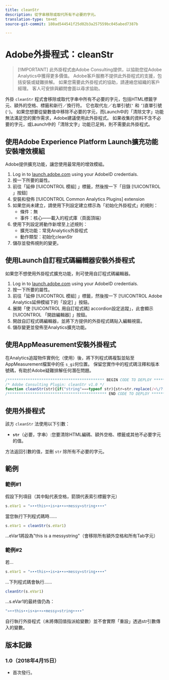 ```yaml
---
title: cleanStr
description: 從字串移除或取代所有不必要的字元。
translation-type: tm+mt
source-git-commit: 180ad544541f25d02b3a257559bc045abed7387b

---
```



# Adobe外掛程式：cleanStr

> [!IMPORTANT] 此外掛程式由Adobe Consulting提供，以協助您從Adobe Analytics中獲得更多價值。 Adobe客戶服務不提供此外掛程式的支援，包括安裝或疑難排解。 如果您需要此外掛程式的協助，請連絡您組織的客戶經理。 客人可安排與顧問會面以尋求協助。

外掛 `cleanStr` 程式會移除或取代字串中所有不必要的字元，包括HTML標籤字元、額外的空格、標籤和新行／換行符。 它也取代左／右單引號(`‘` 和 `’`)直單引號(`'`)。 如果您想要從變數值中移除不必要的字元，而Launch中的「清除文字」功能無法滿足您的實作需求，Adobe建議使用此外掛程式。 如果收集的資料不含不必要的字元，或Launch中的「清除文字」功能已足夠，則不需要此外掛程式。

## 使用Adobe Experience Platform Launch擴充功能安裝增效模組

Adobe提供擴充功能，讓您使用最常用的增效模組。

1. Log in to [launch.adobe.com](https://launch.adobe.com) using your AdobeID credentials.
1. 按一下所要的屬性。
1. 前往「延伸 [!UICONTROL 模組] 」標籤，然後按一下「目錄 [!UICONTROL 」按鈕]
1. 安裝和發佈 [!UICONTROL Common Analytics Plugins] extension
1. 如果您尚未建立，請使用下列設定建立標示為「初始化外掛程式」的規則：
   * 條件：無
   * 事件：核心——載入的程式庫（頁面頂端）
1. 使用下列設定將動作新增至上述規則：
   * 擴充功能：常見Analytics外掛程式
   * 動作類型：初始化cleanStr
1. 儲存並發佈規則的變更。

## 使用Launch自訂程式碼編輯器安裝外掛程式

如果您不想使用外掛程式擴充功能，則可使用自訂程式碼編輯器。

1. Log in to [launch.adobe.com](https://launch.adobe.com) using your AdobeID credentials.
1. 按一下所要的屬性。
1. 前往「延伸 [!UICONTROL 模組] 」標籤，然後按一下 [!UICONTROL Adobe Analytics延伸模組下的「設定] 」按鈕。
1. 展開「使 [!UICONTROL 用自訂程式碼] accordion設定追蹤」，此會顯示 [!UICONTROL 「開啟編輯器] 」按鈕。
1. 開啟自訂程式碼編輯器，並將下方提供的外掛程式碼貼入編輯視窗。
1. 儲存變更並發佈至Analytics擴充功能。

## 使用AppMeasurement安裝外掛程式

在Analytics追蹤物件實例化（使用）後，將下列程式碼複製並貼至AppMeasurement檔案中的任 `s_gi`何位置。 保留您實作中的程式碼注釋和版本號碼，有助於Adobe疑難排解任何潛在問題。

```js
/******************************************* BEGIN CODE TO DEPLOY *******************************************/
/* Adobe Consulting Plugin: cleanStr v1.0 */
function cleanStr(str){if("string"===typeof str){str=str.replace(/<\/?[^>]+(>|$)/g,"");str=str.trim(); str=str.replace(/[\u2018\u2019\u201A]/g,"'");str=str.replace(/\t+/g,"");for(str=str.replace(/[\n\r]/g," ");-1<str.indexOf("  ");)str=str.replace(/\s\s/g," ");return str}return""};
/******************************************** END CODE TO DEPLOY ********************************************/
```

## 使用外掛程式

該方 `cleanStr` 法使用以下引數：

* **`str`**（必要，字串）:您要清除HTML編碼、額外空格、標籤或其他不必要字元的值。

方法返回引數的值，並刪 `str` 除所有不必要的字元。

## 範例

### 範例#1

假設下列項目（其中點代表空格，箭頭代表索引標籤字元）

```js
s.eVar1 = "»∙∙this∙∙is∙a∙∙»∙messy»string∙∙∙∙"
```

當您執行下列程式碼時……

```js
s.eVar1 = cleanStr(s.eVar1)
```

...eVar1將設為&quot;this is a messystring&quot;（會移除所有額外空格和所有Tab字元）

### 範例#2

若...

```js
s.eVar1 = "»∙∙this∙∙is∙a∙∙»∙messy»string∙∙∙∙"
```

...下列程式碼會執行……

```js
cleanStr(s.eVar1)
```

...s.eVar1的最終值仍為：

```js
"»∙∙this∙∙is∙a∙∙»∙messy»string∙∙∙∙"
```

自行執行外掛程式（未將傳回值指派給變數）並不會實際「重設」透過str引數傳入的變數。

## 版本記錄

### 1.0（2018年4月15日）

* 首次發行。
